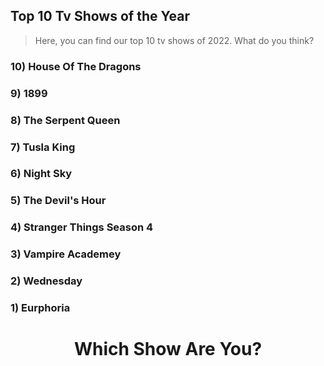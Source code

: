 ## Top 10 Tv Shows of the Year
> Here, you can find our top 10 tv shows of 2022. What do you think? 

### 10) House Of The Dragons

### 9) 1899

### 8) The Serpent Queen
 
### 7) Tusla King

### 6) Night Sky

### 5) The Devil's Hour

### 4) Stranger Things Season 4

### 3) Vampire Academey

### 2) Wednesday

### 1) Eurphoria 


<html>
  <head>
    <title>Show Personality Quiz</title>
    <style>
      /* Style the quiz container */
      .quiz-container {
        max-width: 600px;
        margin: 0 auto;
        text-align: center;
      }
      /* Style the quiz question */
      .quiz-question {
        font-size: 18px;
        margin: 20px 0;
      }
      /* Style the quiz choices */
      .quiz-choice {
        display: inline-block;
        margin: 10px;
        padding: 10px 20px;
        border: 1px solid black;
        cursor: pointer;
      }
      /* Style the quiz result */
      .quiz-result {
        margin: 20px 0;
        font-size: 20px;
      }
    </style>
  </head>
  <body>
    <div class="quiz-container">
      <h1>Which Show Are You?</h1>
      <!-- Quiz questions and choices will be added here -->
      <div class="quiz-result"></div>
    </div>
    <script>
      // Define the quiz questions and choices
      const quizData = [
        {
          question: "Which of these shows do you prefer?",
          choices: [
            "House Of The Dragons (Fantasy)",
            "1899 (Mystery)",
            "The Serpent Queen (Action)",
            "Tusla King (Drama)",
            "Night Sky (Action)",
            "The Devil's Hour (Drama)",
            "Stranger Things Season 4 (Action)",
            "Vampire Academy (Action)",
            "Wednesday (Mystery)",
            "Euphoria (Drama)"
          ]
        }
      ];
      // Set the initial quiz state
      let currentQuestionIndex = 0;
      let selectedChoices = [];
      // Get the quiz container element
      const quizContainer = document.querySelector(".quiz-container");
      // Create a function to render the quiz
      function renderQuiz() {
        // Clear the quiz container
        quizContainer.innerHTML = "";
        // Get the current quiz data
        const currentQuestion = quizData[currentQuestionIndex];
        // Add the quiz question
        const questionElement = document.createElement("div");
        questionElement.classList.add("quiz-question");
        questionElement.textContent = currentQuestion.question;
        quizContainer.appendChild(questionElement);
        // Add the quiz choices
        for (const choice of currentQuestion.choices) {
          const choiceElement = document.createElement("div");
          choiceElement.classList.add("quiz-choice");
          choiceElement.textContent = choice;
          choiceElement.addEventListener("click", selectChoice);
          quizContainer.appendChild(choiceElement);
        }
      }
      // Create a function to select a quiz choice
      function selectChoice() {
        // Add the selected choice to the selected choices array
        selectedChoices.push(this.textContent);
        // Go to the next question
        currentQuestionIndex++;
        // If there are no more questions, show the result
       </script>